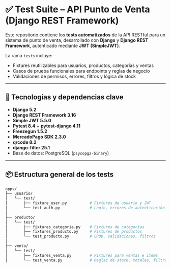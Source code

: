 # ✅ Test Suite – API Punto de Venta (Django REST Framework)

Este repositorio contiene los **tests automatizados** de la API RESTful para un sistema de punto de venta, desarrollado con **Django** y **Django REST Framework**, autenticado mediante **JWT (SimpleJWT)**.

La rama `tests` incluye:
- Fixtures reutilizables para usuarios, productos, categorías y ventas
- Casos de prueba funcionales para endpoints y reglas de negocio
- Validaciones de permisos, errores, filtros y lógica de stock

---

## 🧪 Tecnologías y dependencias clave

- **Django 5.2**
- **Django REST Framework 3.16**
- **Simple JWT 5.5.0**
- **Pytest 8.4** + **pytest-django 4.11**
- **Freezegun 1.5.2**
- **MercadoPago SDK 2.3.0**
- **qrcode 8.2**
- **django-filter 25.1**
- Base de datos: PostgreSQL (`psycopg2-binary`)

---

## 📦 Estructura general de los tests

```bash
apps/
├── usuario/
│   └── test/
│       ├── fixture_user.py          # Fixtures de usuario y JWT
│       └── test_auth.py             # Login, errores de autenticación
│
├── producto/
│   └── test/
│       ├── fixtures_categoria.py    # Fixtures de categorías
│       ├── fixtures_producto.py     # Fixtures de productos
│       └── test_producto.py         # CRUD, validaciones, filtros
│
├── venta/
│   └── test/
│       ├── fixtures_venta.py        # Fixtures para ventas e items
│       └── test_venta.py            # Reglas de stock, totales, filtros
